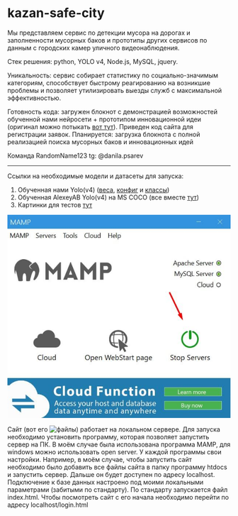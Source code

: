 # kazan-safe-city

Мы представляем сервис по детекции мусора на дорогах и заполненности мусорных баков и прототипы других сервисов по данным с городских камер уличного видеонаблюдения.

Стек решения: python, YOLO v4, Node.js, MySQL, jquery. 

Уникальность: сервис собирает статистику по социально-значимым категориям, способствует быстрому реагированию на возникшие проблемы и позволяет утилизировать выезды служб с максимальной эффективностью.

Готовность кода: загружен блокнот с демонстрацией возможностей обученной нами нейросети + прототипом инновационной идеи (оригинал можно потыкать [вот тут](https://colab.research.google.com/drive/1LmyxJ_Iw7oBvdloJ4mQ4XOzqbSvL2E_J#scrollTo=eF32itPA5tQH)). Приведен код сайта для регистрации заявок. 
Планируется: загрузка блокнота с полной реализацией поиска мусорных баков и инновационных идей

Команда RandomName123
tg: @danila.psarev

-------
Ссылки на необходимые модели и датасеты для запуска:
1) Обученная нами Yolo(v4) ([веса](https://drive.google.com/file/d/142cfyQvu-TBshoNDFHg8wA4Tu09tQS7x/view?usp=sharing), [конфиг](https://drive.google.com/file/d/1XrCOuRW_1hXxTDCACo4sB4yn610n40-O/view?usp=sharing) и [классы](https://drive.google.com/file/d/16yQydO6YRk_6Pte2jYgsjwi1ziLmIfWD/view?usp=sharing))
2) Обученная AlexeyAB Yolo(v4) на MS COCO (все вместе [тут](https://drive.google.com/drive/folders/1myqcAWoi_2dBmUax6LYcs_A9yMrPRFG1?usp=sharing))
3) Картинки для тестов [тут](https://drive.google.com/drive/folders/1ZRBzBZ3Qd_Cl4rcRlgjXzpOtiVvNIUsm)

![mamp](pics/mamp.jpg)

Сайт (вот его ![файлы](site_requests/)) работает на локальном сервере. Для запуска необходимо установить программу, которая позволяет запустить сервер на ПК. В моём случае была использована программа MAMP, для windows можно использовать open server.
У каждой программы свои настройки. Например, в моём случае, чтобы запустить сайт необходимо было добавить все файлы сайта в папку программу htdocs и запустить сервер. Дальше он будет доступен по адресу localhost. Подключение к базе данных настроено под моими локальными параметрами (забитыми по стандарту).
По стандарту запускается файл index.html. Чтобы посмотреть сайт с его начала необходимо перейти по адресу localhost/login.html
